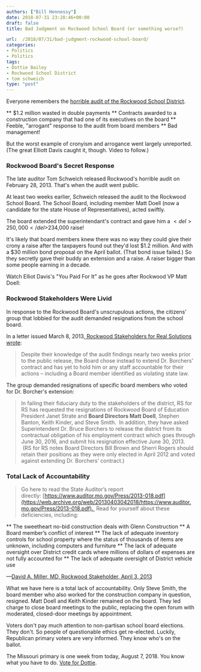 ```yaml
---
authors: ["Bill Hennessy"]
date: 2018-07-31 23:28:46+00:00
draft: false
title: Bad Judgment on Rockwood School Board (or something worse?)

url:  /2018/07/31/bad-judgment-rockwood-school-board/
categories:
- Politics
- Politics
tags:
- Dottie Bailey
- Rockwood School District
- tom schweich
type: "post"
---
```


Everyone remembers the [horrible audit of the Rockwood School District](https://patch.com/missouri/eureka-wildwood/rockwood-state-audit-the-findings-revealed).




** $1.2 million wasted in double payments
** Contracts awarded to a construction company that had one of its executives on the board
** Feeble, "arrogant" response to the audit from board members
** Bad management!


But the worst example of cronyism and arrogance went largely unreported. (The great Elliott Davis caught it, though. Video to follow.)



### Rockwood Board's Secret Response



The late auditor Tom Schweich released Rockwood's horrible audit on February 28, 2013. That's when the audit went public.

At least two weeks earlier, Schweich released the audit to the Rockwood School Board. The School Board, including member Matt Doell (now a candidate for the state House of Representatives), acted swiftly.

The board extended the superintendant's contract and gave him a $<del>250,000</del> $234,000 raise!

It's likely that board members knew there was no way they could give their crony a raise after the taxpayers found out they'd lost $1.2 million. And with a $30 million bond proposal on the April ballot. (That bond issue failed.) So they secretly gave their buddy an extension and a raise. A raiser bigger than some people earning in a decade.

Watch Elliot Davis's "You Paid For It" as he goes after Rockwood VP Matt Doell:









### Rockwood Stakeholders Were Livid



In response to the Rockwood Board's unscrupulous actions, the citizens' group that lobbied for the audit demanded resignations from the school board.

In a letter issued March 8, 2013,[ Rockwood Stakeholders for Real Solutions wrote](https://web.archive.org/web/20130305091918/https://rsdstakeholders.org:80/):



> Despite their knowledge of the audit findings nearly two weeks prior to the public release, the Board chose instead to extend Dr. Borchers’ contract and has yet to hold him or any staff accountable for their actions – including a Board member identified as violating state law.



The group demanded resignations of specific board members who voted for Dr. Borcher's extension:



> In failing their fiduciary duty to the stakeholders of the district, RS for RS has requested the resignations of Rockwood Board of Education President Janet Strate and **Board Directors Matt Doell**, Stephen Banton, Keith Kinder, and Steve Smith.  In addition, they have asked Superintendent Dr. Bruce Borchers to release the district from its contractual obligation of his employment contract which goes through June 30, 2016, and submit his resignation effective June 30, 2013.  (RS for RS notes Board Directors Bill Brown and Sherri Rogers should retain their positions as they were only elected in April 2012 and voted against extending Dr. Borchers’ contract.)





### Total Lack of Accountability





> Go here to read the State Auditor’s report directly: [https://www.auditor.mo.gov/Press/2013-018.pdf](https://web.archive.org/web/20130403042018/https://www.auditor.mo.gov/Press/2013-018.pdf).  Read for yourself about these deficiencies, including:

> 
> 
** The sweetheart no-bid construction deals with Glenn Construction
** A Board member’s conflict of interest
** The lack of adequate inventory controls for school property where the status of thousands of items are unknown, including computers and furniture
** The lack of adequate oversight over District credit cards where millions of dollars of expenses are not fully accounted for
** The lack of adequate oversight of District vehicle use

—[David A. Miller, MD, Rockwood Stakeholder, April 3, 2013](https://web.archive.org/web/20130403042018/https://rsdstakeholders.org:80/)



What we have here is a total lack of accountability. Only Steve Smith, the board member who also worked for the construction company in question, resigned. Matt Doell and Keith Kinder remained on the board. They led charge to close board meetings to the public, replacing the open forum with moderated, closed-door meetings by appointment.

Voters don't pay much attention to non-partisan school board elections. They don't. So people of questionable ethics get re-elected. Luckily, Republican primary voters are very informed. They know who's on the ballot.

The Missouri primary is one week from today, August 7, 2018. You know what you have to do. [Vote for Dottie](https://dottiebailey.com).




